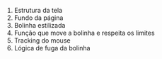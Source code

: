 1. Estrutura da tela
2. Fundo da página
3. Bolinha estilizada
4. Função que move a bolinha e respeita os limites
5. Tracking do mouse
6. Lógica de fuga da bolinha
